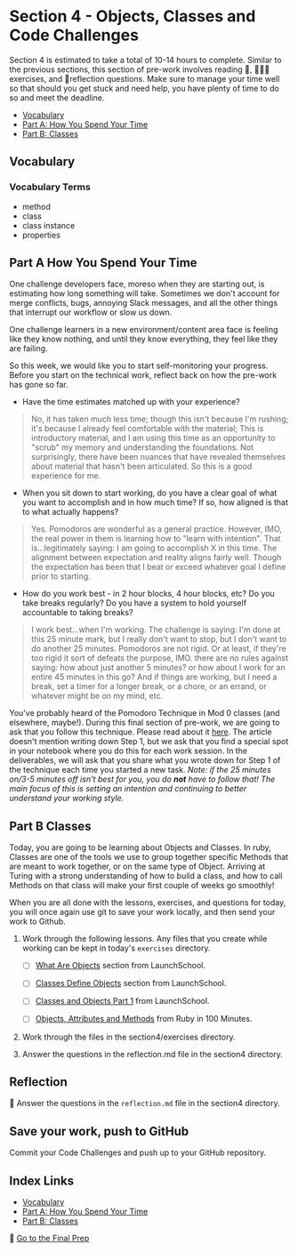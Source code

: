 # Section 4 - Objects, Classes and Code Challenges

Section 4 is estimated to take a total of 10-14 hours to complete. Similar to the previous sections, this section of pre-work involves reading 📒, 👨🏾‍💻exercises, and 📝reflection questions. Make sure to manage your time well so that should you get stuck and need help, you have plenty of time to do so and meet the deadline.

- [Vocabulary](#Vocabulary)
- [Part A: How You Spend Your Time](#Part-A-How-You-Spend-Your-Time)
- [Part B: Classes](#Part-B-Classes)

## Vocabulary

### Vocabulary Terms

- method
- class
- class instance
- properties

## Part A How You Spend Your Time

One challenge developers face, moreso when they are starting out, is estimating how long something will take. Sometimes we don't account for merge conflicts, bugs, annoying Slack messages, and all the other things that interrupt our workflow or slow us down.

One challenge learners in a new environment/content area face is feeling like they know nothing, and until they know everything, they feel like they are failing.

So this week, we would like you to start self-monitoring your progress. Before you start on the technical work, reflect back on how the pre-work has gone so far.
- Have the time estimates matched up with your experience?
> No, it has taken much less time; though this isn't because I'm rushing; it's because I already feel comfortable with the material; This is introductory material, and I am using this time as an opportunity to "scrub" my memory and understanding the foundations. Not surprisingly, there have been nuances that have revealed themselves about material that hasn't been articulated. So this is a good experience for me.

- When you sit down to start working, do you have a clear goal of what you want to accomplish and in how much time? If so, how aligned is that to what actually happens?

> Yes. Pomodoros are wonderful as a general practice. However, IMO, the real power in them is learning how to "learn with intention". That is...legitimately saying: I am going to accomplish X in this time. The alignment between expectation and reality aligns fairly well. Though the expectation has been that I beat or exceed whatever goal I define prior to starting.

- How do you work best - in 2 hour blocks, 4 hour blocks, etc? Do you take breaks regularly? Do you have a system to hold yourself accountable to taking breaks?

> I work best...when I'm working. The challenge is saying: I'm done at this 25 minute mark, but I really don't want to stop, but I don't want to do another 25 minutes. Pomodoros are not rigid. Or at least, if they're too rigid it sort of defeats the purpose, IMO. there are no rules against saying: how about just another 5 minutes? or how about I work for an entire 45 minutes in this go? And if things are working, but I need a break, set a timer for a longer break, or a chore, or an errand, or whatever might be on my mind, etc.

You've probably heard of the Pomodoro Technique in Mod 0 classes (and elsewhere, maybe!). During this final section of pre-work, we are going to ask that you follow this technique. Please read about it [here](https://www.dovico.com/blog/2020/08/26/the-pomodoro-technique-how-to-manage-your-work-time-and-flow-the-easy-way/). The article doesn't mention writing down Step 1, but we ask that you find a special spot in your notebook where you do this for each work session. In the deliverables, we will ask that you share what you wrote down for Step 1 of the technique each time you started a new task. _Note: if the 25 minutes on/3-5 minutes off isn't best for you, you do **not** have to follow that! The main focus of this is setting an intention and continuing to better understand your working style._

## Part B Classes

Today, you are going to be learning about Objects and Classes. In ruby, Classes are one of the tools we use to group together specific Methods that are meant to work together, or on the same type of Object. Arriving at Turing with a strong understanding of how to build a class, and how to call Methods on that class will make your first couple of weeks go smoothly!

When you are all done with the lessons, exercises, and questions for today, you will once again use git to save your work locally, and then send your work to Github.

1. Work through the following lessons. Any files that you create while working can be kept in today's `exercises` directory.

    - [ ] [What Are Objects](https://launchschool.com/books/oo_ruby/read/the_object_model#whatareobjects) section from LaunchSchool.

    - [ ] [Classes Define Objects](https://launchschool.com/books/oo_ruby/read/the_object_model#classesdefineobjects) section from LaunchSchool.

    - [ ] [Classes and Objects Part 1](https://launchschool.com/books/oo_ruby/read/classes_and_objects_part1) from LaunchSchool.

    - [ ] [Objects, Attributes and Methods](http://tutorials.jumpstartlab.com/projects/ruby_in_100_minutes.html#11.-objects,-attributes,-and-methods) from Ruby in 100 Minutes.

1. Work through the files in the section4/exercises directory.

1. Answer the questions in the reflection.md file in the section4 directory.

## Reflection

📝 Answer the questions in the `reflection.md` file in the section4 directory.

## Save your work, push to GitHub

Commit your Code Challenges and push up to your GitHub repository.


## Index Links

- [Vocabulary](#Vocabulary)
- [Part A: How You Spend Your Time](#Part-A-How-You-Spend-Your-Time)
- [Part B: Classes](#Part-B-Classes)


🚀 [Go to the Final Prep](../final_prep)
